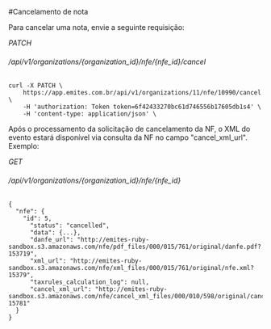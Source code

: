 #Cancelamento de nota

Para cancelar uma nota, envie a seguinte requisição:  

<div class="api-endpoint">
    <div class="endpoint-data">
        <i class="label label-get">PATCH </i>
        <h6>/api/v1/organizations/{organization_id}/nfe/{nfe_id}/cancel </h6>
    </div>
</div>  

```shell
curl -X PATCH \
    https://app.emites.com.br/api/v1/organizations/11/nfe/10990/cancel \
    -H 'authorization: Token token=6f42433270bc61d746556b17605db1s4' \
    -H 'content-type: application/json' \
```

Após o processamento da solicitação de cancelamento da NF, o XML do evento estará disponível via consulta da NF no campo "cancel_xml_url". Exemplo:

<div class="api-endpoint">
    <div class="endpoint-data">
        <i class="label label-get">GET</i>
        <h6>/api/v1/organizations/{organization_id}/nfe/{nfe_id}  </h6>
    </div>
</div>

```
{
  "nfe": {
    "id": 5,
      "status": "cancelled",
      "data": {...},
      "danfe_url": "http://emites-ruby-sandbox.s3.amazonaws.com/nfe/pdf_files/000/015/761/original/danfe.pdf?153719",
      "xml_url": "http://emites-ruby-sandbox.s3.amazonaws.com/nfe/xml_files/000/015/761/original/nfe.xml?15379",
      "taxrules_calculation_log": null,
      "cancel_xml_url": "http://emites-ruby-sandbox.s3.amazonaws.com/nfe/cancel_xml_files/000/010/598/original/cancel_nfe.xml?15781"
  }
}
```
